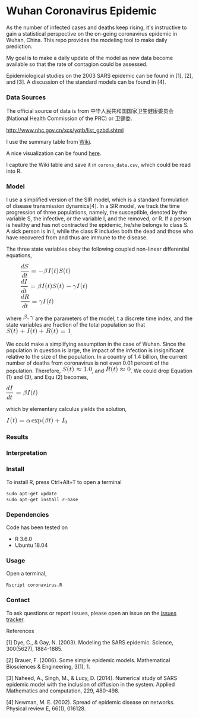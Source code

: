 # Wuhan Coronavirus Epidemic
As the number of infected cases and deaths keep rising, it's instructive to gain a statistical perspective on the on-going coronavirus epidemic in Wuhan, China. This repo provides the modeling tool to make daily prediction. 

My goal is to make a daily update of the model as new data become available so that the rate of contagion could be assessed. 

Epidemiological studies on the 2003 SARS epidemic can be found in [1], [2], and [3]. A discussion of the standard models can be found in [4].


### Data Sources
The official source of data is from 中华人民共和国国家卫生健康委员会 (National Health Commission of the PRC) or 卫健委.

http://www.nhc.gov.cn/xcs/yqtb/list_gzbd.shtml

I use the summary table from [Wiki](https://en.wikipedia.org/wiki/Timeline_of_the_2019%E2%80%9320_Wuhan_coronavirus_outbreak).

A nice visualization can be found [here](https://gisanddata.maps.arcgis.com/apps/opsdashboard/index.html#/bda7594740fd40299423467b48e9ecf6).

I capture the Wiki table and save it in `corona_data.csv`, which could be read into R. 


### Model

I use a simplified version of the SIR model, which is a standard formulation of disease transmission dynamics[4]. In a SIR model, we track the time progression of three populations, namely, the susceptible, denoted by the variable S, the infective, or the variable I, and the removed, or R. If a person is healthy and has not contracted the epidemic, he/she belongs to class S. A sick person is in I, while the class R includes both the dead and those who have recovered from and thus are immune to the disease.

The three state variables obey the following coupled non-linear differential equations,

&nbsp;&nbsp;&nbsp;&nbsp;&nbsp;&nbsp;&nbsp;&nbsp;&nbsp;&nbsp;![equ1](Img/equ1.gif)\
&nbsp;&nbsp;&nbsp;&nbsp;&nbsp;&nbsp;&nbsp;&nbsp;&nbsp;&nbsp;![equ2](Img/equ2.gif)\
&nbsp;&nbsp;&nbsp;&nbsp;&nbsp;&nbsp;&nbsp;&nbsp;&nbsp;&nbsp;![equ3](Img/equ3.gif)

where ![beta_gamma](Img/beta_gamma.gif) are the parameters of the model, t a discrete time index, and the state variables are fraction of the total population so that ![sum_1](Img/sum_to_1.gif).

We could make a simplifying assumption in the case of Wuhan. Since the population in question is large, the impact of the infection is insignificant relative to the size of the population. In a country of 1.4 billion, the current number of deaths from coronavirus is not even 0.01 percent of the population. Therefore, ![S_near_1](Img/S_near_1.gif), and ![R_near_0](Img/R_near_0.gif). We could drop Equation (1) and (3), and Equ (2) becomes,

![equ2_simplf](Img/equ2_simplf.gif)

which by elementary calculus yields the solution,

![solution](Img/solution.gif)






### Results



### Interpretation


### Install
To install R, press Ctrl+Alt+T to open a terminal

    sudo apt-get update 
    sudo apt-get install r-base



### Dependencies
Code has been tested on 
* R 3.6.0
* Ubuntu 18.04 


### Usage
Open a terminal, 

    Rscript coronavirus.R


### Contact
To ask questions or report issues, please open an issue on the [issues tracker](https://github.com/htso/Wuhan/issues).


References

[1] Dye, C., & Gay, N. (2003). Modeling the SARS epidemic. Science, 300(5627), 1884-1885.

[2] Brauer, F. (2006). Some simple epidemic models. Mathematical Biosciences & Engineering, 3(1), 1.

[3] Naheed, A., Singh, M., & Lucy, D. (2014). Numerical study of SARS epidemic model with the inclusion of diffusion in the system. Applied Mathematics and computation, 229, 480-498.

[4] Newman, M. E. (2002). Spread of epidemic disease on networks. Physical review E, 66(1), 016128.


